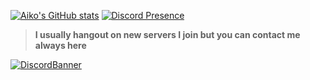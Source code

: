[![Aiko's GitHub stats](https://github-readme-stats.vercel.app/api?username=AikoNee&theme=nightowl&show_icons=true)](https://yueaiko.ml)
<picture>
  <source media="(prefers-color-scheme: dark)" srcset="https://media.discordapp.net/attachments/952158783285628968/965261264148373576/Aiko.gif">
  [![Discord Presence](https://lanyard.cnrad.dev/api/517142172844425221)](https://discord.com/users/517142172844425221)

> **I usually hangout on new servers I join but you can contact me always here**

[![DiscordBanner](https://invidget.switchblade.xyz/uEs2xYhY5c)](https://discord.gg/uEs2xYhY5c)
